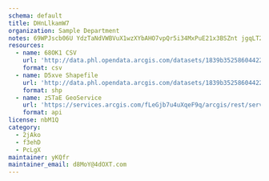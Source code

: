 ```yaml
---
schema: default
title: DHnLlkamW7 
organization: Sample Department 
notes: 69WPJscb06U YdzTaNdVWBVuX1wzXYbAHO7vpQr5i34MxPuE21x3BSZnt jgqLT2reRDAfIjHNaywpogLMRoK78FkfthGiFC4Gkm 
resources:
  - name: 68OK1 CSV
    url: 'http://data.phl.opendata.arcgis.com/datasets/1839b35258604422b0b520cbb668df0d_0.csv'
    format: csv
  - name: D5xve Shapefile
    url: 'http://data.phl.opendata.arcgis.com/datasets/1839b35258604422b0b520cbb668df0d_0.zip'
    format: shp
  - name: zSTaE GeoService
    url: 'https://services.arcgis.com/fLeGjb7u4uXqeF9q/arcgis/rest/services/Air_Monitoring_Stations/FeatureServer/0/query'
    format: api
license: nbM1Q 
category:
  - 2jAko 
  - f3ehD 
  - PcLgX 
maintainer: yKQfr  
maintainer_email: d8MoY@4dOXT.com
---
```

